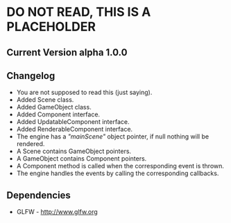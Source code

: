 # DO NOT READ, THIS IS A PLACEHOLDER
## Current Version alpha 1.0.0
## Changelog
+ You are not supposed to read this (just saying).
+ Added Scene class.
+ Added GameObject class.
+ Added Component interface.
+ Added UpdatableComponent interface.
+ Added RenderableComponent interface.
+ The engine has a *"mainScene"* object pointer, if null nothing will be rendered.
+ A Scene contains GameObject pointers.
+ A GameObject contains Component pointers.
+ A Component method is called when the corresponding event is thrown.
+ The engine handles the events by calling the corresponding callbacks.

## Dependencies
+ GLFW - http://www.glfw.org
